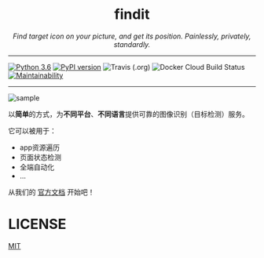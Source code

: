 <h1 align="center">findit</h1>
<p align="center">
    <em>Find target icon on your picture, and get its position. Painlessly, privately, standardly.</em>
</p>

---

[![Python 3.6](https://img.shields.io/badge/python-3.6+-blue.svg)](https://www.python.org/downloads/release/python-360/)
[![PyPI version](https://badge.fury.io/py/findit.svg)](https://badge.fury.io/py/findit)
![Travis (.org)](https://img.shields.io/travis/williamfzc/findit.svg?label=Travis%20CI)
![Docker Cloud Build Status](https://img.shields.io/docker/cloud/build/williamfzc/findit.svg)
[![Maintainability](https://api.codeclimate.com/v1/badges/d824d06146383ef721c8/maintainability)](https://codeclimate.com/github/williamfzc/findit/maintainability)

---

![sample](docs/pics/feature_matching_sample.png)

以**简单**的方式，为**不同平台**、**不同语言**提供可靠的图像识别（目标检测）服务。

它可以被用于：

- app资源遍历
- 页面状态检测
- 全端自动化
- ...

 从我们的 [官方文档](https://williamfzc.github.io/findit/) 开始吧！

# LICENSE

[MIT](LICENSE)
